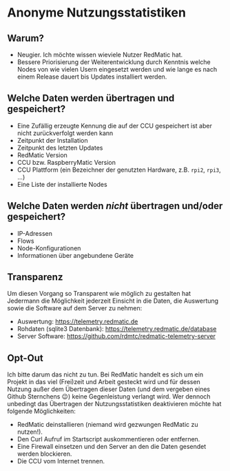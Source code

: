 # Anonyme Nutzungsstatistiken

## Warum?

* Neugier. Ich möchte wissen wieviele Nutzer RedMatic hat.
* Bessere Priorisierung der Weiterentwicklung durch Kenntnis welche Nodes von wie vielen Usern eingesetzt werden und wie lange es nach einem Release dauert bis Updates installiert werden.

## Welche Daten werden übertragen und gespeichert?

* Eine Zufällig erzeugte Kennung die auf der CCU gespeichert ist aber nicht zurückverfolgt werden kann
* Zeitpunkt der Installation
* Zeitpunkt des letzten Updates
* RedMatic Version
* CCU bzw. RaspberryMatic Version
* CCU Plattform (ein Bezeichner der genutzten Hardware, z.B. `rpi2`, `rpi3`, ...)
* Eine Liste der installierte Nodes

## Welche Daten werden _nicht_ übertragen und/oder gespeichert?

* IP-Adressen
* Flows
* Node-Konfigurationen
* Informationen über angebundene Geräte

## Transparenz

Um diesen Vorgang so Transparent wie möglich zu gestalten hat Jedermann die Möglichkeit jederzeit Einsicht in die Daten, die Auswertung sowie die Software auf dem Server zu nehmen:

* Auswertung: https://telemetry.redmatic.de
* Rohdaten (sqlite3 Datenbank): https://telemetry.redmatic.de/database
* Server Software: https://github.com/rdmtc/redmatic-telemetry-server

## Opt-Out

Ich bitte darum das nicht zu tun. Bei RedMatic handelt es sich um ein Projekt in das viel (Frei)zeit und Arbeit gesteckt wird und für dessen Nutzung außer dem Übertragen dieser Daten (und dem vergeben eines Github Sternchens 😉) keine Gegenleistung verlangt wird. Wer dennoch unbedingt das Übertragen der Nutzungsstatistiken deaktivieren möchte hat folgende Möglichkeiten:

* RedMatic deinstallieren (niemand wird gezwungen RedMatic zu nutzen!).
* Den Curl Aufruf im Startscript auskommentieren oder entfernen.
* Eine Firewall einsetzen und den Server an den die Daten gesendet werden blockieren.
* Die CCU vom Internet trennen.